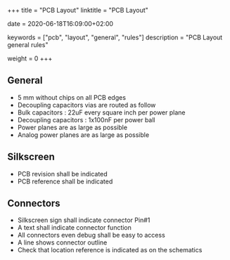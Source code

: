 +++
title = "PCB Layout"
linktitle = "PCB Layout"

date = 2020-06-18T16:09:00+02:00

keywords = ["pcb", "layout", "general", "rules"]
description = "PCB Layout general rules"

weight = 0
+++

## General

- 5 mm without chips on all PCB edges
- Decoupling capacitors vias are routed as follow
- Bulk capacitors : 22uF every square inch per power plane
- Decoupling capacitors : 1x100nF per power ball
- Power planes are as large as possible
- Analog power planes are as large as possible

## Silkscreen

- PCB revision shall be indicated
- PCB reference shall be indicated

## Connectors

- Silkscreen sign shall indicate connector Pin#1
- A text shall indicate connector function
- All connectors even debug shall be easy to access
- A line shows connector outline
- Check that location reference is indicated as on the schematics
